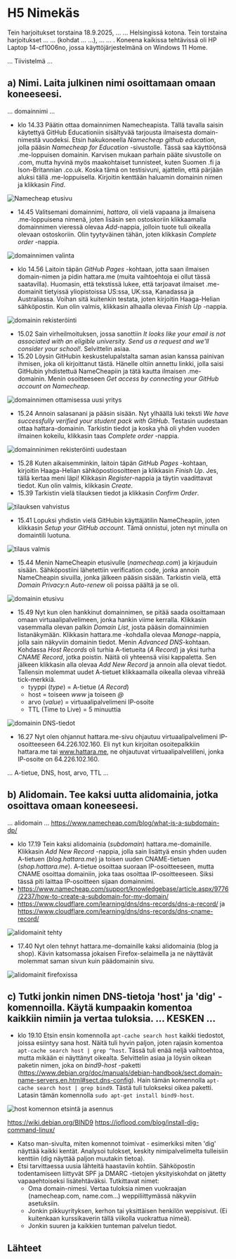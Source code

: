 # H5 Nimekäs

Tein harjoitukset torstaina 18.9.2025, ... ... Helsingissä kotona. Tein torstaina harjoitukset ... ... (kohdat ... ...), ... ... . Koneena kaikissa tehtävissä oli HP Laptop 14-cf1006no, jossa käyttöjärjestelmänä on Windows 11 Home.

... Tiivistelmä ...

## a) Nimi. Laita julkinen nimi osoittamaan omaan koneeseesi.

... domainnimi ... 

- klo 14.33 Päätin ottaa domainnimen Namecheapista. Tällä tavalla saisin käytettyä GitHub Educationiin sisältyvää tarjousta ilmaisesta domain-nimestä vuodeksi. Etsin hakukoneella _Namecheap github education_, jolla pääsin _Namecheap for Education_ -sivustolle. Tässä saa käyttöönsä .me-loppuisen domainin. Karvisen mukaan parhain pääte sivustolle on .com, mutta hyvinä myös maakohtaiset tunnisteet, kuten Suomen .fi ja Ison-Britannian .co.uk. Koska tämä on testisivuni, ajattelin, että pärjään aluksi tällä .me-loppuisella. Kirjoitin kenttään haluamin domainin nimen ja klikkasin _Find_.

![Namecheap etusivu](images/h5-kuva01.jpg)

- 14.45 Valitsemani domainnimi, _hattara_, oli vielä vapaana ja ilmaisena .me-loppuisena nimenä, joten lisäsin sen ostoskoriin klikkaamalla domainnimen vieressä olevaa _Add_-nappia, jolloin tuote tuli oikealla olevaan ostoskoriin. Olin tyytyväinen tähän, joten klikkasin _Complete order_ -nappia.

![domainnimen valinta](images/h5-kuva02.jpg)

- klo 14.56 Laitoin täpän _GitHub Pages_ -kohtaan, jotta saan ilmaisen domain-nimen ja pidin hattara.me (muita vaihtoehtoja ei ollut tässä saatavilla). Huomasin, että tekstissä lukee, että tarjoavat ilmaiset .me-domainit tietyissä yliopistoissa US:ssa, UK:ssa, Kanadassa ja Australiassa. Voihan sitä kuitenkin testata, joten kirjoitin Haaga-Helian sähköpostin. Kun olin valmis, klikkasin alhaalla olevaa _Finish Up_ -nappia.

![domainin rekisteröinti](images/h5-kuva03.jpg)

- 15.02 Sain virheilmoituksen, jossa sanottiin _It looks like your email is not associated with an eligible university. Send us a request and we'll consider your school!_. Selvittelin asiaa.
- 15.20 Löysin GitHubin keskustelupalstalta saman asian kanssa painivan ihmisen, joka oli kirjoittanut tästä. Hänelle oltiin annettu linkki, jolla saisi GitHubin yhdistettuä NameCheapiin ja tätä kautta ilmaisen .me-domainin. Menin osoitteeseen _Get access by connecting your GitHub account on Namecheap_.

![domainnimen ottamisessa uusi yritys](images/h5-kuva04.jpg)

-  15.24 Annoin salasanani ja pääsin sisään. Nyt ylhäällä luki teksti _We have successfully verified your student pack with GitHub_. Testasin uudestaan ottaa hattara-domainin. Tarkistin tiedot ja koska yhä oli yhden vuoden ilmainen kokeilu, klikkasin taas _Complete order_ -nappia.

![domainninimen rekisteröinti uudestaan](images/h5-kuva05.jpg)

- 15.28 Kuten aikaisemminkin, laitoin täpän _GitHub Pages_ -kohtaan, kirjoitin Haaga-Helian sähköpostiosoitteen ja klikkasin _Finish Up_. Jes, tällä kertaa meni läpi! Klikkasin _Register_-nappia ja täytin vaadittavat tiedot. Kun olin valmis, klikkasin _Create_.  
- 15.39 Tarkistin vielä tilauksen tiedot ja klikkasin _Confirm Order_.

![tilauksen vahvistus](images/h5-kuva06.jpg)

- 15.41 Lopuksi yhdistin vielä GitHubin käyttäjätilin NameCheapiin, joten klikkasin _Setup your GitHub account_. Tämä onnistui, joten nyt minulla on domaintili luotuna.

![tilaus valmis](images/h5-kuva07.jpg)

- 15.44 Menin NameCheapin etusivulle (_namecheap.com_) ja kirjauduin sisään. Sähköpostiini lähetettiin verification code, jonka annoin NameCheapin sivuilla, jonka jälkeen pääsin sisään. Tarkistin vielä, että _Domain Privacy_:n _Auto-renew_ oli poissa päältä ja se oli.

![domainin etusivu](images/h5-kuva08.jpg)

- 15.49 Nyt kun olen hankkinut domainnimen, se pitää saada osoittamaan omaan virtuaalipalvelimeen, jonka hankin viime kerralla. Klikkasin vasemmalla olevan palkin _Domain List_, josta pääsin domainnimien listanäkymään. Klikkasin hattara.me -kohdalla olevaa _Manage_-nappia, jolla sain näkyviin domainin tiedot. Menin _Advanced DNS_-kohtaan. Kohdassa _Host Records_ oli turhia A-tietueita (_A Record_) ja yksi turha _CNAME Record_, jotka poistin. Näitä oli yhteensä viisi kappaletta. Sen jälkeen klikkasin alla olevaa _Add New Record_ ja annoin alla olevat tiedot. Tallensin molemmat uudet A-tietuet klikkaamalla oikealla olevaa vihreää tick-merkkiä.
  - tyyppi (_type_) = A-tietue (_A Record_)
  - host = toiseen _www_ ja toiseen _@_
  - arvo (_value_) = virtuaalipalvelimeni IP-osoite
  - TTL (Time to Live) = 5 minuuttia

![domainin DNS-tiedot](images/h5-kuva09.jpg)

- 16.27 Nyt olen ohjannut hattara.me-sivu ohjautuu virtuaalipalvelimeni IP-osoitteeseen 64.226.102.160. Eli nyt kun kirjoitan osoitepalkkiin hattara.me tai www.hattara.me, ne ohjautuvat virtuaalipalvelilleni, jonka IP-osoite on 64.226.102.160.



... A-tietue, DNS, host, arvo, TTL ... 



## b) Alidomain. Tee kaksi uutta alidomainia, jotka osoittava omaan koneeseesi.



... alidomain ...  https://www.namecheap.com/blog/what-is-a-subdomain-dp/



- klo 17.19 Tein kaksi alidomainia (_subdomain_) hattara.me-domainille. Klikkasin _Add New Record_ -nappia, jolla sain lisättyä ensin yhden uuden A-tietuen (_blog.hattara.me_) ja toisen uuden CNAME-tietuen (_shop.hattara.me_). A-tietue osoittaa suoraan IP-osoitteeseen, mutta CNAME osoittaa domainiin, joka taas osoittaa IP-osoitteeseen. Siksi tässä piti laittaa IP-osoitteen sijaan domainnimi. 
- https://www.namecheap.com/support/knowledgebase/article.aspx/9776/2237/how-to-create-a-subdomain-for-my-domain/
- https://www.cloudflare.com/learning/dns/dns-records/dns-a-record/ ja https://www.cloudflare.com/learning/dns/dns-records/dns-cname-record/



![alidomainit tehty](images/h5-kuva10.jpg)

- 17.40 Nyt olen tehnyt hattara.me-domainille kaksi alidomainia (blog ja shop). Kävin katsomassa jokaisen Firefox-selaimella ja ne näyttävät molemmat saman sivun kuin päädomainin sivu.

![alidomainit firefoxissa](images/h5-kuva11.jpg)




## c) Tutki jonkin nimen DNS-tietoja 'host' ja 'dig' -komennoilla. Käytä kumpaakin komentoa kaikkiin nimiin ja vertaa tuloksia.  ... KESKEN ...

- klo 19.10 Etsin ensin komennolla ```apt-cache search host``` kaikki tiedostot, joissa esiintyy sana host. Näitä tuli hyvin paljon, joten rajasin komentoa ```apt-cache search host | grep ^host```. Tässä tuli enää neljä vaihtoehtoa, mutta mikään ei näyttänyt oikealta. Selvittelin asiaa ja löysin oikean paketin nimen, joka on _bind9-host_ -paketti (https://www.debian.org/doc/manuals/debian-handbook/sect.domain-name-servers.en.html#sect.dns-config). Hain tämän komennolla ```apt-cache search host | grep bind9```. Tästä tuli tulokseksi oikea paketti. Latasin tämän komennolla ```sudo apt-get install bind9-host```.

![host komennon etsintä ja asennus](images/h5-kuva12.jpg)


https://wiki.debian.org/BIND9
https://ioflood.com/blog/install-dig-command-linux/

- Katso man-sivulta, miten komennot toimivat - esimerkiksi miten 'dig' näyttää kaikki kentät. Analysoi tulokset, keskity nimipalvelimelta tulleisiin kenttiin (dig näyttää paljon muutakin tietoa).
- Etsi tarvittaessa uusia lähteitä haastaviin kohtiin. Sähköpostin todentamiseen liittyvät SPF ja DMARC -tietojen yksityiskohdat on jätetty vapaaehtoiseksi lisätehtäväksi. Tutkittavat nimet:
  - Oma domain-nimesi. Vertaa tuloksia nimen vuokraajan (namecheap.com, name.com...) weppiliittymässä näkyviin asetuksiin.
  - Jonkin pikkuyrityksen, kerhon tai yksittäisen henkilön weppisivut. (Ei kuitenkaan kurssikaverin tällä viikolla vuokrattua nimeä).
  - Jonkin suuren ja kaikkien tunteman palvelun tiedot.




## Lähteet
